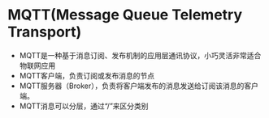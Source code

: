 # MQTT(Message Queue Telemetry Transport)
- MQTT是一种基于消息订阅、发布机制的应用层通讯协议，小巧灵活非常适合物联网应用
- MQTT客户端，负责订阅或发布消息的节点
- MQTT服务器（Broker），负责将客户端发布的消息发送给订阅该消息的客户端。
- MQTT消息可以分层，通过“/”来区分类别
